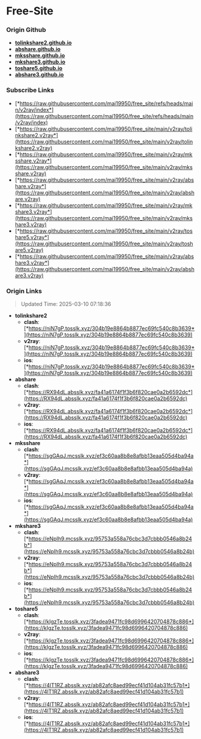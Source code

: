 # Free-Site

### Origin Github

- [**tolinkshare2.github.io**](https://github.com/tolinkshare2/tolinkshare2.github.io)
- [**abshare.github.io**](https://github.com/abshare/abshare.github.io)
- [**mksshare.github.io**](https://github.com/mksshare/mksshare.github.io)
- [**mkshare3.github.io**](https://github.com/mkshare3/mkshare3.github.io)
- [**toshare5.github.io**](https://github.com/toshare5/toshare5.github.io)
- [**abshare3.github.io**](https://github.com/abshare3/abshare3.github.io)

### Subscribe Links

- [*https://raw.githubusercontent.com/mai19950/free_site/refs/heads/main/v2ray/index*](https://raw.githubusercontent.com/mai19950/free_site/refs/heads/main/v2ray/index)
- [*https://raw.githubusercontent.com/mai19950/free_site/main/v2ray/tolinkshare2.v2ray*](https://raw.githubusercontent.com/mai19950/free_site/main/v2ray/tolinkshare2.v2ray)
- [*https://raw.githubusercontent.com/mai19950/free_site/main/v2ray/mksshare.v2ray*](https://raw.githubusercontent.com/mai19950/free_site/main/v2ray/mksshare.v2ray)
- [*https://raw.githubusercontent.com/mai19950/free_site/main/v2ray/abshare.v2ray*](https://raw.githubusercontent.com/mai19950/free_site/main/v2ray/abshare.v2ray)
- [*https://raw.githubusercontent.com/mai19950/free_site/main/v2ray/mkshare3.v2ray*](https://raw.githubusercontent.com/mai19950/free_site/main/v2ray/mkshare3.v2ray)
- [*https://raw.githubusercontent.com/mai19950/free_site/main/v2ray/toshare5.v2ray*](https://raw.githubusercontent.com/mai19950/free_site/main/v2ray/toshare5.v2ray)
- [*https://raw.githubusercontent.com/mai19950/free_site/main/v2ray/abshare3.v2ray*](https://raw.githubusercontent.com/mai19950/free_site/main/v2ray/abshare3.v2ray)

### Origin Links

> Updated Time: 2025-03-10 07:18:36

- **tolinkshare2**
  - **clash**: [*https://niN7gP.tosslk.xyz/304b19e8864b8877ec69fc540c8b3639*](https://niN7gP.tosslk.xyz/304b19e8864b8877ec69fc540c8b3639)
  - **v2ray**: [*https://niN7gP.tosslk.xyz/304b19e8864b8877ec69fc540c8b3639*](https://niN7gP.tosslk.xyz/304b19e8864b8877ec69fc540c8b3639)
  - **ios**: [*https://niN7gP.tosslk.xyz/304b19e8864b8877ec69fc540c8b3639*](https://niN7gP.tosslk.xyz/304b19e8864b8877ec69fc540c8b3639)
- **abshare**
  - **clash**: [*https://RX94dL.absslk.xyz/fa41a6174f1f3b6f820cae0a2b6592dc*](https://RX94dL.absslk.xyz/fa41a6174f1f3b6f820cae0a2b6592dc)
  - **v2ray**: [*https://RX94dL.absslk.xyz/fa41a6174f1f3b6f820cae0a2b6592dc*](https://RX94dL.absslk.xyz/fa41a6174f1f3b6f820cae0a2b6592dc)
  - **ios**: [*https://RX94dL.absslk.xyz/fa41a6174f1f3b6f820cae0a2b6592dc*](https://RX94dL.absslk.xyz/fa41a6174f1f3b6f820cae0a2b6592dc)
- **mksshare**
  - **clash**: [*https://sgGAqJ.mcsslk.xyz/ef3c60aa8b8e8afbb13eaa505d4ba94a*](https://sgGAqJ.mcsslk.xyz/ef3c60aa8b8e8afbb13eaa505d4ba94a)
  - **v2ray**: [*https://sgGAqJ.mcsslk.xyz/ef3c60aa8b8e8afbb13eaa505d4ba94a*](https://sgGAqJ.mcsslk.xyz/ef3c60aa8b8e8afbb13eaa505d4ba94a)
  - **ios**: [*https://sgGAqJ.mcsslk.xyz/ef3c60aa8b8e8afbb13eaa505d4ba94a*](https://sgGAqJ.mcsslk.xyz/ef3c60aa8b8e8afbb13eaa505d4ba94a)
- **mkshare3**
  - **clash**: [*https://eNpIh9.mcsslk.xyz/95753a558a76cbc3d7cbbb0546a8b24b*](https://eNpIh9.mcsslk.xyz/95753a558a76cbc3d7cbbb0546a8b24b)
  - **v2ray**: [*https://eNpIh9.mcsslk.xyz/95753a558a76cbc3d7cbbb0546a8b24b*](https://eNpIh9.mcsslk.xyz/95753a558a76cbc3d7cbbb0546a8b24b)
  - **ios**: [*https://eNpIh9.mcsslk.xyz/95753a558a76cbc3d7cbbb0546a8b24b*](https://eNpIh9.mcsslk.xyz/95753a558a76cbc3d7cbbb0546a8b24b)
- **toshare5**
  - **clash**: [*https://kIgzTe.tosslk.xyz/3fadea9471fc98d6996420704878c886*](https://kIgzTe.tosslk.xyz/3fadea9471fc98d6996420704878c886)
  - **v2ray**: [*https://kIgzTe.tosslk.xyz/3fadea9471fc98d6996420704878c886*](https://kIgzTe.tosslk.xyz/3fadea9471fc98d6996420704878c886)
  - **ios**: [*https://kIgzTe.tosslk.xyz/3fadea9471fc98d6996420704878c886*](https://kIgzTe.tosslk.xyz/3fadea9471fc98d6996420704878c886)
- **abshare3**
  - **clash**: [*https://4lT1RZ.absslk.xyz/ab82afc8aed99ecf41d104ab31fc57b1*](https://4lT1RZ.absslk.xyz/ab82afc8aed99ecf41d104ab31fc57b1)
  - **v2ray**: [*https://4lT1RZ.absslk.xyz/ab82afc8aed99ecf41d104ab31fc57b1*](https://4lT1RZ.absslk.xyz/ab82afc8aed99ecf41d104ab31fc57b1)
  - **ios**: [*https://4lT1RZ.absslk.xyz/ab82afc8aed99ecf41d104ab31fc57b1*](https://4lT1RZ.absslk.xyz/ab82afc8aed99ecf41d104ab31fc57b1)
